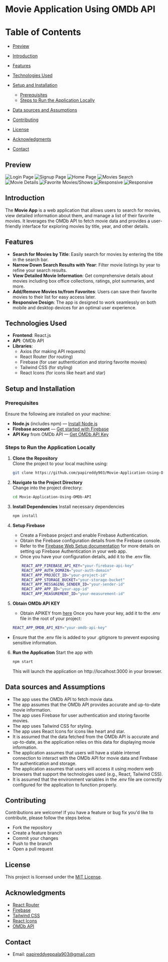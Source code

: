 # Movie Application Using OMDb API

# Table of Contents
- [Preview](#preview)
- [Introduction](#introduction)
- [Features](#features)
- [Technologies Used](#technologies-used)
- [Setup and Installation](#setup-and-installation)
  - [Prerequisites](#prerequisites)
  - [Steps to Run the Application Locally](#steps-to-run-the-application-locally)

- [Data sources and Assumptions](#sources-and-assumptions)
- [Contributing](#contributing)
- [License](#license)  
- [Acknowledgments](#acknowledgments)
- [Contact](#contact)

## Preview
![Login Page](image.png)
![Signup Page](image-1.png)
![Home Page](image-2.png)
![Movies Search](image-3.png)
![Movie Details](image-4.png)
![Favorite Movies/Shows](image-5.png)
![Responsive](image-6.png)
![Responsive](image-7.png)



## Introduction

The **Movie App** is a web application that allows users to search for movies, view detailed information about them, and manage a list of their favorite movies. It leverages the OMDb API to fetch movie data and provides a user-friendly interface for exploring movies by title, year, and other details.

## Features

- **Search for Movies by Title**: Easily search for movies by entering the title in the search bar.
- **Narrow Down Search Results with Year**: Filter movie listings by year to refine your search results.
- **View Detailed Movie Information**: Get comprehensive details about movies including box office collections, ratings, plot summaries, and more.
- **Add/Remove Movies to/from Favorites**: Users can save their favorite movies to their list for easy access later.
- **Responsive Design**: The app is designed to work seamlessly on both mobile and desktop devices for an optimal user experience.

## Technologies Used

- **Frontend**: React.js
- **API**: OMDb API
- **Libraries**:
  - Axios (for making API requests)
  - React Router (for routing)
  - Firebase (for user authentication and storing favorite movies)
  - Tailwind CSS (for styling)
  - React Icons (for icons like heart and star)

## Setup and Installation

### Prerequisites

Ensure the following are installed on your machine:

- **Node.js** (includes npm) — [Install Node.js](https://nodejs.org/)
- **Firebase account** — [Get started with Firebase](https://firebase.google.com/)
- **API Key** from OMDb API — [Get OMDb API Key](https://www.omdbapi.com/apikey.aspx)

### Steps to Run the Application Locally

1. **Clone the Repository**  
   Clone the project to your local machine using:
   ```bash
   git clone https://github.com/papireddy903/Movie-Application-Using-OMDb-API.git
   ```
2. **Navigate to the Project Directory**  
   Change into the project directory:
   ```bash
   cd Movie-Application-Using-OMDb-API
   ```
3. **Install Dependencies**
    Install necessary dependencies
    ```bash
    npm install
    ```
4. **Setup Firebase**
    * Create a Firebase project and enable Firebase Authentication.
    * Obtain the Firebase configuration details from the Firebase console.
    * Refer to the [Firebase Web Setup documentation](https://firebase.google.com/docs/auth/web/start?hl=en&authuser=0) for more details on setting up Firebase Authentication in your web app.
    * Once you have your configuration details, add it to the .env file.

    ```bash
        REACT_APP_FIREBASE_API_KEY="your-firebase-api-key"
        REACT_APP_AUTH_DOMAIN="your-auth-domain"
        REACT_APP_PROJECT_ID="your-project-id"
        REACT_APP_STORAGE_BUCKET="your-storage-bucket"
        REACT_APP_MESSAGING_SENDER_ID="your-sender-id"
        REACT_APP_APP_ID="your-app-id"
        REACT_APP_MEASUREMENT_ID="your-measurement-id"
    ```

5. **Obtain OMDb API KEY**
    - Obtain APIKEY from [here](https://www.omdbapi.com/apikey.aspx)
    Once you have your key, add it to the .env file in the root of your project:
    ```bash
    REACT_APP_OMDB_API_KEY="your-omdb-api-key"
    ```
- Ensure that the .env file is added to your .gitignore to prevent exposing sensitive information.

6. **Run the Application**
    Start the app with 
    ```bash
    npm start
    ```
    This will launch the application on http://localhost:3000 in your browser.

## Data sources and Assumptions
   - The app uses the OMDb API to fetch movie data.
   - The app assumes that the OMDb API provides accurate and up-to-date movie information.      
   - The app uses Firebase for user authentication and storing favorite movies.
   - The app uses Tailwind CSS for styling.
   - The app uses React Icons for icons like heart and star.
   - It is assumed that the data fetched from the OMDb API is accurate and up-to-date, as the application relies on this data for displaying movie information.
   - The application assumes that users will have a stable internet connection to interact with the OMDb API for movie data and Firebase for authentication and storage.
   - The application assumes that users will access it using modern web browsers that support the technologies used (e.g., React, Tailwind CSS).
   - It is assumed that the environment variables in the .env file are correctly configured for the application to function properly.
## Contributing
Contributions are welcome! If you have a feature or bug fix you'd like to contribute, please follow the steps below.
   - Fork the repository
   - Create a feature branch
   - Commit your changes
   - Push to the branch
   - Open a pull request    

## License
   This project is licensed under the [MIT License](https://choosealicense.com/licenses/mit/).

## Acknowledgments
   - [React Router](https://reactrouter.com/)
   - [Firebase](https://firebase.google.com/)
   - [Tailwind CSS](https://tailwindcss.com/)
   - [React Icons](https://react-icons.github.io/react-icons/)
   - [OMDb API](https://www.omdbapi.com/)   

## Contact         
   - Email: [papireddyeppala903@gmail.com](mailto:papireddyeppala903@gmail.com)








